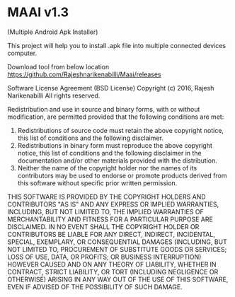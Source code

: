 # MAAI v1.3
(Multiple Android Apk Installer)

This project will help you to install .apk file into multiple connected devices computer.




Download tool from below location
https://github.com/Rajeshnarikenabilli/Maai/releases









Software License Agreement (BSD License)
Copyright (c) 2016, Rajesh Narikenabilli All rights reserved.

Redistribution and use in source and binary forms, with or without modification, are permitted provided that the following conditions are met:
<ol type="1">

 <li>   Redistributions of source code must retain the above copyright notice, this list of conditions and the following disclaimer.</li>
 <li>   Redistributions in binary form must reproduce the above copyright notice, this list of conditions and the following disclaimer in the documentation and/or other materials provided with the distribution.</li>
<li>Neither the name of the copyright holder nor the names of its contributors may be used to endorse or promote products derived from this software without specific prior written permission.</li>
</ol>

THIS SOFTWARE IS PROVIDED BY THE COPYRIGHT HOLDERS AND CONTRIBUTORS "AS IS" AND ANY EXPRESS OR IMPLIED WARRANTIES, INCLUDING, BUT NOT LIMITED TO, THE IMPLIED WARRANTIES OF MERCHANTABILITY AND FITNESS FOR A PARTICULAR PURPOSE ARE DISCLAIMED. IN NO EVENT SHALL THE COPYRIGHT HOLDER OR CONTRIBUTORS BE LIABLE FOR ANY DIRECT, INDIRECT, INCIDENTAL, SPECIAL, EXEMPLARY, OR CONSEQUENTIAL DAMAGES (INCLUDING, BUT NOT LIMITED TO, PROCUREMENT OF SUBSTITUTE GOODS OR SERVICES; LOSS OF USE, DATA, OR PROFITS; OR BUSINESS INTERRUPTION) HOWEVER CAUSED AND ON ANY THEORY OF LIABILITY, WHETHER IN CONTRACT, STRICT LIABILITY, OR TORT (INCLUDING NEGLIGENCE OR OTHERWISE) ARISING IN ANY WAY OUT OF THE USE OF THIS SOFTWARE, EVEN IF ADVISED OF THE POSSIBILITY OF SUCH DAMAGE.
